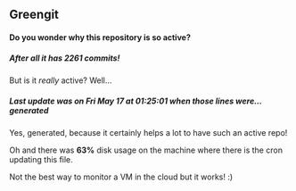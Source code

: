 ## Greengit

#### Do you wonder why this repository is so active?

##### After all it has 2261 commits!

But is it *really* active? Well...

##### Last update was on Fri May 17 at 01:25:01 when those lines were... generated

Yes, generated, because it certainly helps a lot to have such an active repo!

Oh and there was **63%** disk usage on the machine
where there is the cron updating this file.

Not the best way to monitor a VM in the cloud but it works! :)
